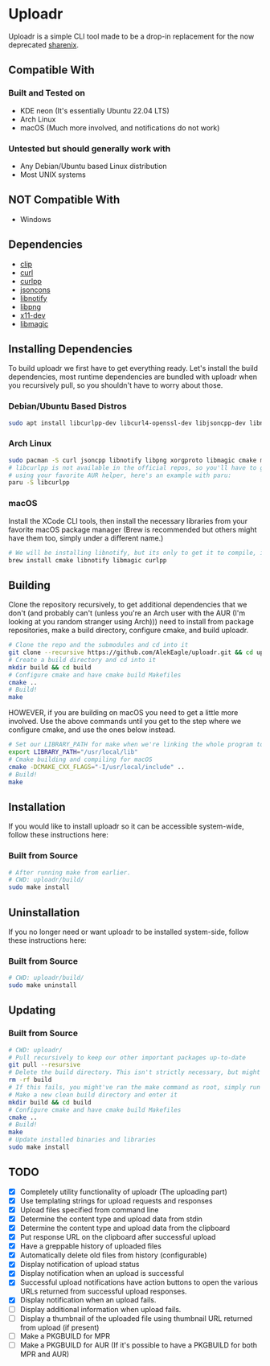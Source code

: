 # Uploadr

Uploadr is a simple CLI tool made to be a drop-in replacement for the now deprecated [sharenix](https://github.com/Francesco149/sharenix).

## Compatible With

### Built and Tested on

- KDE neon (It's essentially Ubuntu 22.04 LTS)
- Arch Linux
- macOS (Much more involved, and notifications do not work)

### Untested but should generally work with

- Any Debian/Ubuntu based Linux distribution
- Most UNIX systems

## NOT Compatible With

- Windows

## Dependencies

- [clip](https://github.com/dacap/clip)
- [curl](https://curl.haxx.se/)
- [curlpp](https://www.curlpp.org/)
- [jsoncons](https://github.com/danielaparker/jsoncons)
- [libnotify](https://developer.gnome.org/libnotify/)
- [libpng](http://www.libpng.org/pub/png/libpng.html)
- [x11-dev](https://www.x.org/wiki/)
- [libmagic](https://www.darwinsys.com/file/)

## Installing Dependencies

To build uploadr we first have to get everything ready. Let's install the build dependencies, most runtime dependencies are bundled with uploadr when you recursively pull, so you shouldn't have to worry about those.

### Debian/Ubuntu Based Distros

```bash
sudo apt install libcurlpp-dev libcurl4-openssl-dev libjsoncpp-dev libnotify-dev libpng-dev libx11-dev libmagic-dev cmake build-essential git
```

### Arch Linux

```bash
sudo pacman -S curl jsoncpp libnotify libpng xorgproto libmagic cmake make git
# libcurlpp is not available in the official repos, so you'll have to get it from the AUR
# using your favorite AUR helper, here's an example with paru:
paru -S libcurlpp
```

### macOS

Install the XCode CLI tools, then install the necessary libraries from your favorite macOS package manager (Brew is recommended but others might have them too, simply under a different name.)

```bash
# We will be installing libnotify, but its only to get it to compile, it will not work to send notifications.
brew install cmake libnotify libmagic curlpp
```

## Building

Clone the repository recursively, to get additional dependencies that we don't (and probably can't (unless you're an Arch user with the AUR (I'm looking at you random stranger using Arch))) need to install from package repositories, make a build directory, configure cmake, and build uploadr.

```bash
# Clone the repo and the submodules and cd into it
git clone --recursive https://github.com/AlekEagle/uploadr.git && cd uploadr
# Create a build directory and cd into it
mkdir build && cd build
# Configure cmake and have cmake build Makefiles
cmake ..
# Build!
make
```

HOWEVER, if you are building on macOS you need to get a little more involved. Use the above commands until you get to the step where we configure cmake, and use the ones below instead.

```bash
# Set our LIBRARY_PATH for make when we're linking the whole program together
export LIBRARY_PATH="/usr/local/lib"
# Cmake building and compiling for macOS
cmake -DCMAKE_CXX_FLAGS="-I/usr/local/include" ..
# Build!
make
```

## Installation

If you would like to install uploadr so it can be accessible system-wide, follow these instructions here:

### Built from Source

```bash
# After running make from earlier.
# CWD: uploadr/build/
sudo make install
```

## Uninstallation

If you no longer need or want uploadr to be installed system-side, follow these instructions here:

### Built from Source

```bash
# CWD: uploadr/build/
sudo make uninstall
```

## Updating

### Built from Source

```bash
# CWD: uploadr/
# Pull recursively to keep our other important packages up-to-date
git pull --resursive
# Delete the build directory. This isn't strictly necessary, but might prevent strange build issues.
rm -rf build
# If this fails, you might've ran the make command as root, simply run the command again but as root.
# Make a new clean build directory and enter it
mkdir build && cd build
# Configure cmake and have cmake build Makefiles
cmake ..
# Build!
make
# Update installed binaries and libraries
sudo make install
```

## TODO

- [x] Completely utility functionality of uploadr (The uploading part)
- [x] Use templating strings for upload requests and responses
- [x] Upload files specified from command line
- [x] Determine the content type and upload data from stdin
- [x] Determine the content type and upload data from the clipboard
- [x] Put response URL on the clipboard after successful upload
- [x] Have a greppable history of uploaded files
- [x] Automatically delete old files from history (configurable)
- [x] Display notification of upload status
- [x] Display notification when an upload is successful
- [x] Successful upload notifications have action buttons to open the various URLs returned from successful upload responses.
- [x] Display notification when an upload fails.
- [ ] Display additional information when upload fails.
- [ ] Display a thumbnail of the uploaded file using thumbnail URL returned from upload (if present)
- [ ] Make a PKGBUILD for MPR
- [ ] Make a PKGBUILD for AUR (If it's possible to have a PKGBUILD for both MPR and AUR)
